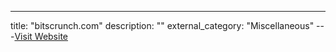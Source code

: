 ---
title: "bitscrunch.com"
description: ""
external_category: "Miscellaneous"
---[Visit Website](https://bitscrunch.com/)

